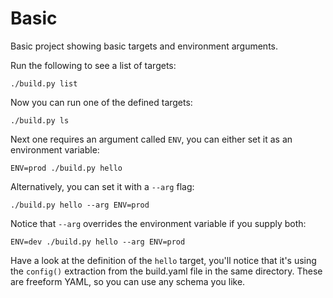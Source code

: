 # Basic

Basic project showing basic targets and environment arguments.

Run the following to see a list of targets:

```
./build.py list
```

Now you can run one of the defined targets:

```
./build.py ls
```

Next one requires an argument called `ENV`, you can either set it as an environment variable:

```
ENV=prod ./build.py hello
```

Alternatively, you can set it with a `--arg` flag:

```
./build.py hello --arg ENV=prod
```

Notice that `--arg` overrides the environment variable if you supply both:

```
ENV=dev ./build.py hello --arg ENV=prod
```

Have a look at the definition of the `hello` target, you'll notice that it's using the `config()` 
extraction from the build.yaml file in the same directory. These are freeform YAML, so you can use
any schema you like.

